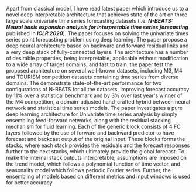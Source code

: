 Apart from classical model, I have read latest paper which introduce us to a novel deep interpretable architecture that achieves state of the art on three large scale univariate time series forecasting datasets (i.e. ***N-BEATS: Neural basis expansion analysis for interpretable time series forecasting***  published in ***ICLR 2020***). The paper focuses on solving the univariate times series point forecasting problem using deep learning. The paper propose a deep neural architecture based on backward and forward residual links and a very deep stack of fully-connected layers. The architecture has a number of desirable properties, being interpretable, applicable without modification to a wide array of target domains, and fast to train. the paper test the proposed architecture on several well-known datasets, including M3, M4 and TOURISM competition datasets containing time series from diverse domains. The demonstrate state-of-the-art performance for two configurations of N-BEATS for all the datasets, improving forecast accuracy by 11% over a statistical benchmark and by 3% over last year's winner of the M4 competition, a domain-adjusted hand-crafted hybrid between neural network and statistical time series models. The paper investigates a pure deep learning architecture for Univariate time series analysis by simply ensembling feed-forward networks, along with the residual stacking mechanism for fluid learning. Each of the generic block consists of 4 FC layers followed by the use of forward and backward predictor to have forecast and backcast output of the original input. These blocks forms the stacks, where each stack provides the residuals and the forecast responses further to the next stacks, which ultimately provide the global forecast. To make the internal stack outputs interpretable, assumptions are imposed on the trend model, which follows a polynomial function of time vector, and seasonality model which follows periodic Fourier series. Further, the ensembling of models based on different metrics and input windows is used for better accuracy
